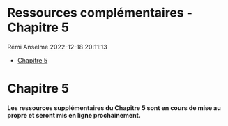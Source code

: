 Ressources complémentaires - Chapitre 5
================
Rémi Anselme
2022-12-18 20:11:13

  - [Chapitre 5](#chapitre-5)

# Chapitre 5

**Les ressources supplémentaires du Chapitre 5 sont en cours de mise au
propre et seront mis en ligne prochainement.**

